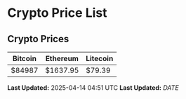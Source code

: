 # Crypto Price List

## Crypto Prices
| Bitcoin | Ethereum | Litecoin |
| ------- | -------- | -------- |
| $84987 | $1637.95 | $79.39 |
**Last Updated:** 2025-04-14 04:51 UTC
**Last Updated:** $DATE$
